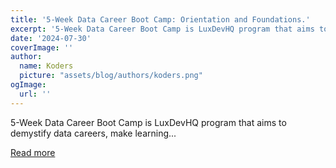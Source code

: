 ```yaml
---
title: '5-Week Data Career Boot Camp: Orientation and Foundations.'
excerpt: '5-Week Data Career Boot Camp is LuxDevHQ program that aims to demystify data careers, make learning...'
date: '2024-07-30'
coverImage: ''
author:
  name: Koders
  picture: "assets/blog/authors/koders.png"
ogImage:
  url: ''
---
```


5-Week Data Career Boot Camp is LuxDevHQ program that aims to demystify data careers, make learning...

[Read more](https://dev.to/grayhat/5-week-data-career-boot-camp-orientation-and-foundations-30cf)

